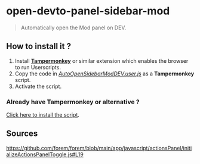 # open-devto-panel-sidebar-mod
> Automatically open the Mod panel on DEV.

## How to install it ?

1. Install **[Tampermonkey](https://www.tampermonkey.net/)** or similar extension which enables the browser to run Userscripts.
2. Copy the code in *[AutoOpenSidebarModDEV.user.js](AutoOpenSidebarModDEV.user.js)* as a **Tampermonkey** script. 
3. Activate the script.

### Already have Tampermonkey or alternative ?

[Click here to install the script](https://github.com/devtotools/open-devto-panel-sidebar-mod/raw/main/AutoOpenSidebarModDEV.user.js).

## Sources

https://github.com/forem/forem/blob/main/app/javascript/actionsPanel/initializeActionsPanelToggle.js#L19
